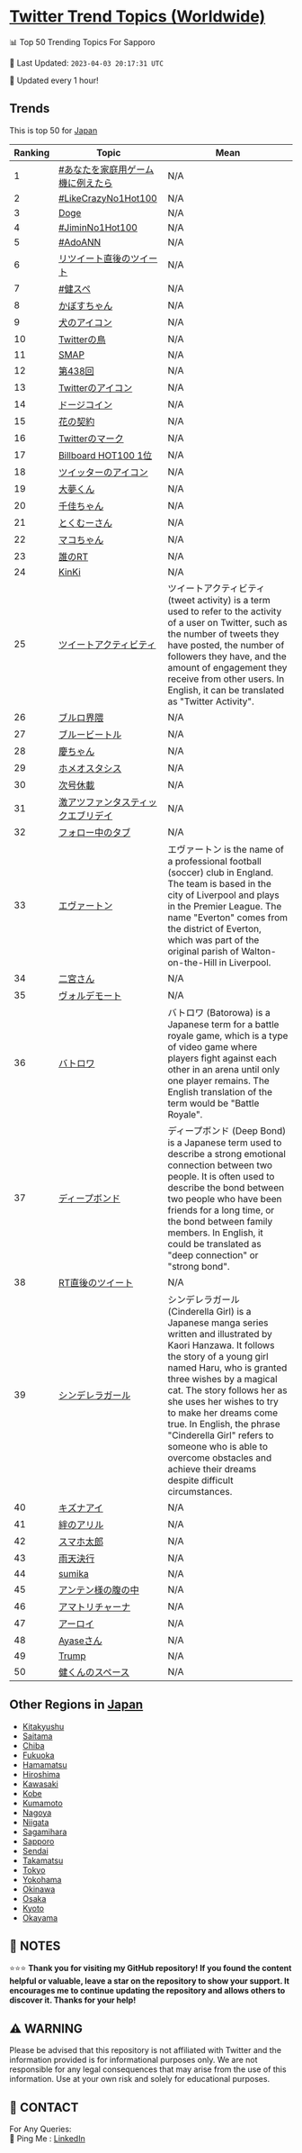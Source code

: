 [Twitter Trend Topics (Worldwide)](https://github.com/ErcinDedeoglu/Twitter-Trend-Topics)
==========


📊 Top 50 Trending Topics For Sapporo

📆 Last Updated: `2023-04-03 20:17:31 UTC`

🔧 Updated every 1 hour!


## Trends

This is top 50 for [Japan](</Japan>)

| Ranking | Topic | Mean |
| ------- | ------------ | ------------ |
| 1 | [#あなたを家庭用ゲーム機に例えたら](http://twitter.com/search?q=%23%e3%81%82%e3%81%aa%e3%81%9f%e3%82%92%e5%ae%b6%e5%ba%ad%e7%94%a8%e3%82%b2%e3%83%bc%e3%83%a0%e6%a9%9f%e3%81%ab%e4%be%8b%e3%81%88%e3%81%9f%e3%82%89) | N/A |
| 2 | [#LikeCrazyNo1Hot100](http://twitter.com/search?q=%23LikeCrazyNo1Hot100) | N/A |
| 3 | [Doge](http://twitter.com/search?q=Doge) | N/A |
| 4 | [#JiminNo1Hot100](http://twitter.com/search?q=%23JiminNo1Hot100) | N/A |
| 5 | [#AdoANN](http://twitter.com/search?q=%23AdoANN) | N/A |
| 6 | [リツイート直後のツイート](http://twitter.com/search?q=%e3%83%aa%e3%83%84%e3%82%a4%e3%83%bc%e3%83%88%e7%9b%b4%e5%be%8c%e3%81%ae%e3%83%84%e3%82%a4%e3%83%bc%e3%83%88) | N/A |
| 7 | [#健スペ](http://twitter.com/search?q=%23%e5%81%a5%e3%82%b9%e3%83%9a) | N/A |
| 8 | [かぼすちゃん](http://twitter.com/search?q=%e3%81%8b%e3%81%bc%e3%81%99%e3%81%a1%e3%82%83%e3%82%93) | N/A |
| 9 | [犬のアイコン](http://twitter.com/search?q=%e7%8a%ac%e3%81%ae%e3%82%a2%e3%82%a4%e3%82%b3%e3%83%b3) | N/A |
| 10 | [Twitterの鳥](http://twitter.com/search?q=Twitter%e3%81%ae%e9%b3%a5) | N/A |
| 11 | [SMAP](http://twitter.com/search?q=SMAP) | N/A |
| 12 | [第438回](http://twitter.com/search?q=%e7%ac%ac438%e5%9b%9e) | N/A |
| 13 | [Twitterのアイコン](http://twitter.com/search?q=Twitter%e3%81%ae%e3%82%a2%e3%82%a4%e3%82%b3%e3%83%b3) | N/A |
| 14 | [ドージコイン](http://twitter.com/search?q=%e3%83%89%e3%83%bc%e3%82%b8%e3%82%b3%e3%82%a4%e3%83%b3) | N/A |
| 15 | [花の契約](http://twitter.com/search?q=%e8%8a%b1%e3%81%ae%e5%a5%91%e7%b4%84) | N/A |
| 16 | [Twitterのマーク](http://twitter.com/search?q=Twitter%e3%81%ae%e3%83%9e%e3%83%bc%e3%82%af) | N/A |
| 17 | [Billboard HOT100 1位](http://twitter.com/search?q=Billboard+HOT100+1%e4%bd%8d) | N/A |
| 18 | [ツイッターのアイコン](http://twitter.com/search?q=%e3%83%84%e3%82%a4%e3%83%83%e3%82%bf%e3%83%bc%e3%81%ae%e3%82%a2%e3%82%a4%e3%82%b3%e3%83%b3) | N/A |
| 19 | [大夢くん](http://twitter.com/search?q=%e5%a4%a7%e5%a4%a2%e3%81%8f%e3%82%93) | N/A |
| 20 | [千佳ちゃん](http://twitter.com/search?q=%e5%8d%83%e4%bd%b3%e3%81%a1%e3%82%83%e3%82%93) | N/A |
| 21 | [とくむーさん](http://twitter.com/search?q=%e3%81%a8%e3%81%8f%e3%82%80%e3%83%bc%e3%81%95%e3%82%93) | N/A |
| 22 | [マコちゃん](http://twitter.com/search?q=%e3%83%9e%e3%82%b3%e3%81%a1%e3%82%83%e3%82%93) | N/A |
| 23 | [誰のRT](http://twitter.com/search?q=%e8%aa%b0%e3%81%aeRT) | N/A |
| 24 | [KinKi](http://twitter.com/search?q=KinKi) | N/A |
| 25 | [ツイートアクティビティ](http://twitter.com/search?q=%e3%83%84%e3%82%a4%e3%83%bc%e3%83%88%e3%82%a2%e3%82%af%e3%83%86%e3%82%a3%e3%83%93%e3%83%86%e3%82%a3) | ツイートアクティビティ (tweet activity) is a term used to refer to the activity of a user on Twitter, such as the number of tweets they have posted, the number of followers they have, and the amount of engagement they receive from other users. In English, it can be translated as "Twitter Activity". |
| 26 | [ブルロ界隈](http://twitter.com/search?q=%e3%83%96%e3%83%ab%e3%83%ad%e7%95%8c%e9%9a%88) | N/A |
| 27 | [ブルービートル](http://twitter.com/search?q=%e3%83%96%e3%83%ab%e3%83%bc%e3%83%93%e3%83%bc%e3%83%88%e3%83%ab) | N/A |
| 28 | [慶ちゃん](http://twitter.com/search?q=%e6%85%b6%e3%81%a1%e3%82%83%e3%82%93) | N/A |
| 29 | [ホメオスタシス](http://twitter.com/search?q=%e3%83%9b%e3%83%a1%e3%82%aa%e3%82%b9%e3%82%bf%e3%82%b7%e3%82%b9) | N/A |
| 30 | [次号休載](http://twitter.com/search?q=%e6%ac%a1%e5%8f%b7%e4%bc%91%e8%bc%89) | N/A |
| 31 | [激アツファンタスティックエブリデイ](http://twitter.com/search?q=%e6%bf%80%e3%82%a2%e3%83%84%e3%83%95%e3%82%a1%e3%83%b3%e3%82%bf%e3%82%b9%e3%83%86%e3%82%a3%e3%83%83%e3%82%af%e3%82%a8%e3%83%96%e3%83%aa%e3%83%87%e3%82%a4) | N/A |
| 32 | [フォロー中のタブ](http://twitter.com/search?q=%e3%83%95%e3%82%a9%e3%83%ad%e3%83%bc%e4%b8%ad%e3%81%ae%e3%82%bf%e3%83%96) | N/A |
| 33 | [エヴァートン](http://twitter.com/search?q=%e3%82%a8%e3%83%b4%e3%82%a1%e3%83%bc%e3%83%88%e3%83%b3) | エヴァートン is the name of a professional football (soccer) club in England. The team is based in the city of Liverpool and plays in the Premier League. The name "Everton" comes from the district of Everton, which was part of the original parish of Walton-on-the-Hill in Liverpool. |
| 34 | [二宮さん](http://twitter.com/search?q=%e4%ba%8c%e5%ae%ae%e3%81%95%e3%82%93) | N/A |
| 35 | [ヴォルデモート](http://twitter.com/search?q=%e3%83%b4%e3%82%a9%e3%83%ab%e3%83%87%e3%83%a2%e3%83%bc%e3%83%88) | N/A |
| 36 | [バトロワ](http://twitter.com/search?q=%e3%83%90%e3%83%88%e3%83%ad%e3%83%af) | バトロワ (Batorowa) is a Japanese term for a battle royale game, which is a type of video game where players fight against each other in an arena until only one player remains. The English translation of the term would be "Battle Royale". |
| 37 | [ディープボンド](http://twitter.com/search?q=%e3%83%87%e3%82%a3%e3%83%bc%e3%83%97%e3%83%9c%e3%83%b3%e3%83%89) | ディープボンド (Deep Bond) is a Japanese term used to describe a strong emotional connection between two people. It is often used to describe the bond between two people who have been friends for a long time, or the bond between family members. In English, it could be translated as "deep connection" or "strong bond". |
| 38 | [RT直後のツイート](http://twitter.com/search?q=RT%e7%9b%b4%e5%be%8c%e3%81%ae%e3%83%84%e3%82%a4%e3%83%bc%e3%83%88) | N/A |
| 39 | [シンデレラガール](http://twitter.com/search?q=%e3%82%b7%e3%83%b3%e3%83%87%e3%83%ac%e3%83%a9%e3%82%ac%e3%83%bc%e3%83%ab) | シンデレラガール (Cinderella Girl) is a Japanese manga series written and illustrated by Kaori Hanzawa. It follows the story of a young girl named Haru, who is granted three wishes by a magical cat. The story follows her as she uses her wishes to try to make her dreams come true. In English, the phrase "Cinderella Girl" refers to someone who is able to overcome obstacles and achieve their dreams despite difficult circumstances. |
| 40 | [キズナアイ](http://twitter.com/search?q=%e3%82%ad%e3%82%ba%e3%83%8a%e3%82%a2%e3%82%a4) | N/A |
| 41 | [絆のアリル](http://twitter.com/search?q=%e7%b5%86%e3%81%ae%e3%82%a2%e3%83%aa%e3%83%ab) | N/A |
| 42 | [スマホ太郎](http://twitter.com/search?q=%e3%82%b9%e3%83%9e%e3%83%9b%e5%a4%aa%e9%83%8e) | N/A |
| 43 | [雨天決行](http://twitter.com/search?q=%e9%9b%a8%e5%a4%a9%e6%b1%ba%e8%a1%8c) | N/A |
| 44 | [sumika](http://twitter.com/search?q=sumika) | N/A |
| 45 | [アンテン様の腹の中](http://twitter.com/search?q=%e3%82%a2%e3%83%b3%e3%83%86%e3%83%b3%e6%a7%98%e3%81%ae%e8%85%b9%e3%81%ae%e4%b8%ad) | N/A |
| 46 | [アマトリチャーナ](http://twitter.com/search?q=%e3%82%a2%e3%83%9e%e3%83%88%e3%83%aa%e3%83%81%e3%83%a3%e3%83%bc%e3%83%8a) | N/A |
| 47 | [アーロイ](http://twitter.com/search?q=%e3%82%a2%e3%83%bc%e3%83%ad%e3%82%a4) | N/A |
| 48 | [Ayaseさん](http://twitter.com/search?q=Ayase%e3%81%95%e3%82%93) | N/A |
| 49 | [Trump](http://twitter.com/search?q=Trump) | N/A |
| 50 | [健くんのスペース](http://twitter.com/search?q=%e5%81%a5%e3%81%8f%e3%82%93%e3%81%ae%e3%82%b9%e3%83%9a%e3%83%bc%e3%82%b9) | N/A |



## Other Regions in [Japan](</Japan>)

* [Kitakyushu](</Japan/Kitakyushu.md>)
* [Saitama](</Japan/Saitama.md>)
* [Chiba](</Japan/Chiba.md>)
* [Fukuoka](</Japan/Fukuoka.md>)
* [Hamamatsu](</Japan/Hamamatsu.md>)
* [Hiroshima](</Japan/Hiroshima.md>)
* [Kawasaki](</Japan/Kawasaki.md>)
* [Kobe](</Japan/Kobe.md>)
* [Kumamoto](</Japan/Kumamoto.md>)
* [Nagoya](</Japan/Nagoya.md>)
* [Niigata](</Japan/Niigata.md>)
* [Sagamihara](</Japan/Sagamihara.md>)
* [Sapporo](</Japan/Sapporo.md>)
* [Sendai](</Japan/Sendai.md>)
* [Takamatsu](</Japan/Takamatsu.md>)
* [Tokyo](</Japan/Tokyo.md>)
* [Yokohama](</Japan/Yokohama.md>)
* [Okinawa](</Japan/Okinawa.md>)
* [Osaka](</Japan/Osaka.md>)
* [Kyoto](</Japan/Kyoto.md>)
* [Okayama](</Japan/Okayama.md>)



## 📝 NOTES

⭐⭐⭐ **Thank you for visiting my GitHub repository! If you found the content helpful or valuable, leave a star on the repository to show your support. It encourages me to continue updating the repository and allows others to discover it. Thanks for your help!**


## ⚠️ WARNING

Please be advised that this repository is not affiliated with Twitter and the information provided is for informational purposes only. We are not responsible for any legal consequences that may arise from the use of this information. Use at your own risk and solely for educational purposes.


## 📨 CONTACT

 For Any Queries:  
            🏓 Ping Me : [LinkedIn](https://www.linkedin.com/in/ercindedeoglu/)
